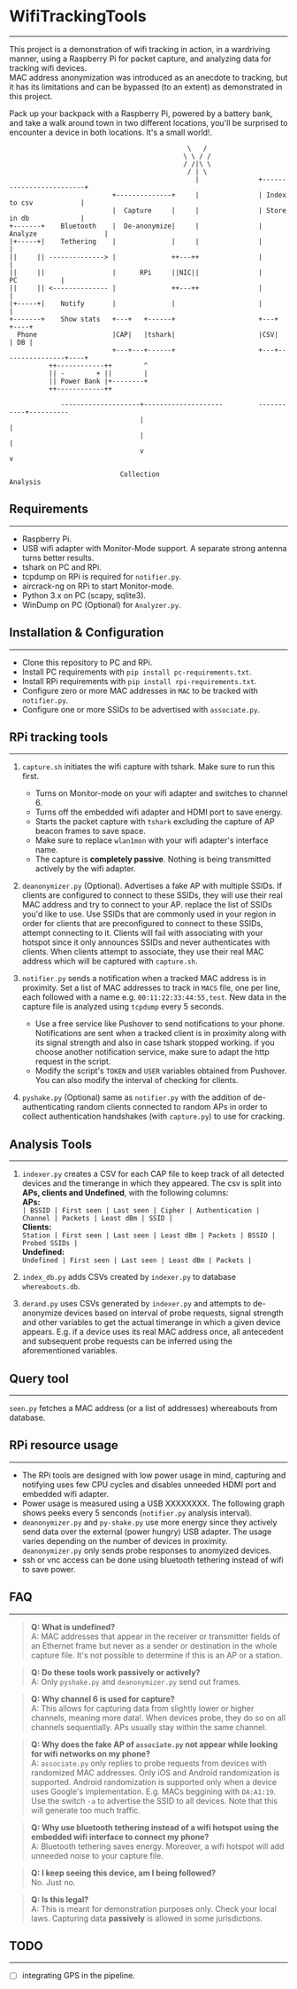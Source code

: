 # WifiTrackingTools
___

This project is a demonstration of wifi tracking in action, in a wardriving manner, using a Raspberry Pi for packet capture, and analyzing data for tracking wifi devices.  
MAC address anonymization was introduced as an anecdote to tracking, but it has its limitations and can be bypassed (to an extent) as demonstrated in this project.  

Pack up your backpack with a Raspberry Pi, powered by a battery bank, and take a walk around town in two different locations, you'll be surprised to encounter a device in both locations. It's a small world!.  

```
                                             \   /
                                            \ \ / /
                                            / /|\ \
                                             / | \
                                               |               +-------------------------+
                          +--------------+     |               | Index to csv            |
                          |  Capture     |     |               | Store in db             |
+-------+    Bluetooth    |  De-anonymize|     |               | Analyze                 |
|+-----+|    Tethering    |              |     |               |                         |
||     || --------------> |              ++---++               |                         |
||     ||                 |      RPi     ||NIC||               |            PC           |
||     || <-------------- |              ++---++               |                         |
|+-----+|    Notify       |              |                     |                         |
+-------+    Show stats   +---+   +------+                     +---+                +----+
  Phone                   |CAP|   |tshark|                     |CSV|                | DB |
                          +---+---+------+                     +---+----------------+----+
          ++------------++        ^
          || -        + ||        |
          || Power Bank |+--------+
          ++------------++

             --------------------+--------------------         -----------+----------
                                 |                                        |
                                 |                                        |
                                 v                                        v

                            Collection                                 Analysis
```

## Requirements
___
- Raspberry Pi.
- USB wifi adapter with Monitor-Mode support. A separate strong antenna turns better results.
- tshark on PC and RPi.
- tcpdump on RPi is required for `notifier.py`.
- aircrack-ng on RPi to start Monitor-mode.
- Python 3.x on PC (scapy, sqlite3).
- WinDump on PC (Optional) for `Analyzer.py`.

## Installation & Configuration
___
- Clone this repository to PC and RPi.
- Install PC requirements with `pip install pc-requirements.txt`.
- Install RPi requirements with `pip install rpi-requirements.txt`.
- Configure zero or more MAC addresses in `MAC` to be tracked with `notifier.py`.
- Configure one or more SSIDs to be advertised with `associate.py`.


## RPi tracking tools
___
1. `capture.sh` initiates the wifi capture with tshark. Make sure to run this first.  
   - Turns on Monitor-mode on your wifi adapter and switches to channel 6.  
   - Turns off the embedded wifi adapter and HDMI port to save energy.  
   - Starts the packet capture with `tshark` excluding the capture of AP beacon frames to save space.
   - Make sure to replace `wlan1mon` with your wifi adapter's interface name.  
   - The capture is **completely passive**. Nothing is being transmitted actively by the wifi adapter.


2. `deanonymizer.py` (Optional). Advertises a fake AP with multiple SSIDs. If clients are configured to connect to these SSIDs, they will use their real MAC address and try to connect to your AP.
replace the list of SSIDs you'd like to use. Use SSIDs that are commonly used in your region in order for clients that are preconfigured to connect to these SSIDs, attempt connecting to it. Clients will fail with associating with your hotspot since it only announces SSIDs and never authenticates with clients. When clients attempt to associate, they use their real MAC address which will be captured with `capture.sh`.  


3. `notifier.py` sends a notification when a tracked MAC address is in proximity. Set a list of MAC addresses to track in `MACS` file, one per line, each followed with a name e.g. `00:11:22:33:44:55,test`. New data in the capture file is analyzed using `tcpdump` every 5 seconds.
   - Use a free service like Pushover to send notifications to your phone. Notifications are sent when a tracked client is in proximity along with its signal strength and also in case tshark stopped working. if you choose another notification service, make sure to adapt the http request in the script.
   - Modify the script's `TOKEN` and `USER` variables obtained from Pushover. You can also modify the interval of checking for clients.  


4. `pyshake.py` (Optional) same as `notifier.py` with the addition of de-authenticating random clients connected to random APs in order to collect authentication handshakes (with `capture.py`) to use for cracking.  


## Analysis Tools
___
1. `indexer.py` creates a CSV for each CAP file to keep track of all detected devices and the timerange in which they appeared.
   The csv is split into **APs, clients and Undefined**, with the following columns:  
   **APs:**  
   `| BSSID | First seen | Last seen | Cipher | Authentication | Channel | Packets | Least dBm | SSID |`    
   **Clients:**  
   `Station | First seen | Last seen | Least dBm | Packets | BSSID | Probed SSIDs |`  
   **Undefined:**  
   `Undefined | First seen | Last seen | Least dBm | Packets |`  


2. `index_db.py` adds CSVs created by `indexer.py` to database `whereabouts.db`.  


3. `derand.py` uses CSVs generated by `indexer.py` and attempts to de-anonymize devices based on interval of probe requests, signal strength and other variables to get the actual timerange in which a given device appears. E.g. if a device uses its real MAC address once, all antecedent and subsequent probe requests can be inferred using the aforementioned variables.


## Query tool
___
`seen.py` fetches a MAC address (or a list of addresses) whereabouts from database.

## RPi resource usage
___
- The RPi tools are designed with low power usage in mind, capturing and notifying uses few CPU cycles and disables unneeded HDMI port and embedded wifi adapter.
- Power usage is measured using a USB XXXXXXXX. The following graph shows peeks every 5 senconds (`notifier.py` analysis interval).
- `deanonymizer.py` and `py-shake.py` use more energy since they actively send data over the external (power hungry) USB adapter. The usage varies depending on the number of devices in proximity. `deanonymizer.py` only sends probe responses to anomyized devices.
- ssh or vnc access can be done using bluetooth tethering instead of wifi to save power.


## FAQ
___
> **Q: What is undefined?**  
> A: MAC addresses that appear in the receiver or transmitter fields of an Ethernet frame but never as a sender or destination in the whole capture file. It's not possible to determine if this is an AP or a station.  

> **Q: Do these tools work passively or actively?**  
> A: Only `pyshake.py` and `deanonymizer.py` send out frames.  

> **Q: Why channel 6 is used for capture?**  
> A: This allows for capturing data from slightly lower or higher channels, meaning more data!. When devices probe, they do so on all channels sequentially. APs usually stay within the same channel.  

> **Q: Why does the fake AP of `associate.py` not appear while looking for wifi networks on my phone?**  
> A: `associate.py` only replies to probe requests from devices with randomized MAC addresses. Only iOS and Android randomization is supported. Android randomization is supported only when a device uses Google's implementation. E.g. MACs beggining with `DA:A1:19`. Use the switch `-a` to advertise the SSID to all devices. Note that this will generate too much traffic.  

> **Q: Why use bluetooth tethering instead of a wifi hotspot using the embedded wifi interface to connect my phone?**  
> A: Bluetooth tethering saves energy. Moreover, a wifi hotspot will add unneeded noise to your capture file.  

> **Q: I keep seeing this device, am I being followed?**  
> No. Just no.

> **Q: Is this legal?**  
> A: This is meant for demonstration purposes only. Check your local laws. Capturing data **passively** is allowed in some jurisdictions.  


## TODO
___
- [ ] integrating GPS in the pipeline.